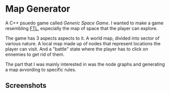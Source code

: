 # Map Generator

A C++ psuedo game called *Generic Space Game*. I wanted to make a game resembling [FTL](https://store.steampowered.com/app/212680/FTL_Faster_Than_Light/?l=english), especially the map of space that the player can explore.

The game has 3 aspects aspects to it. A world map, divided into sector of various nature. A local map made up of nodes that represent locations the player can visit. And a "battle" state where the player has to click on ennemies to get rid of them.

The part that I was mainly interested in was the node graphs and generating a map avvording to specific rules.

## Screenshots
